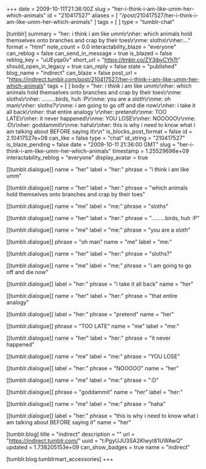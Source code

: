 +++
date = 2009-10-11T21:36:00Z
slug = "her-i-think-i-am-like-umm-her-which-animals"
id = "210417527"
aliases = [ "/post/210417527/her-i-think-i-am-like-umm-her-which-animals" ]
tags = [ ]
type = "tumblr-chat"

[tumblr]
summary = "her: i think i am like umm\r\nher: which animals hold themselves onto branches and crap by their toes\r\nme: sloths\r\nher:..."
format = "html"
note_count = 0.0
interactability_blaze = "everyone"
can_reblog = false
can_send_in_message = true
is_blazed = false
reblog_key = "uUEyqa0v"
short_url = "https://tmblr.co/ZY3jbyCYhTt"
should_open_in_legacy = true
can_reply = false
state = "published"
blog_name = "indirect"
can_blaze = false
post_url = "https://indirect.tumblr.com/post/210417527/her-i-think-i-am-like-umm-her-which-animals"
tags = [ ]
body = "her: i think i am like umm\r\nher: which animals hold themselves onto branches and crap by their toes\r\nme: sloths\r\nher: .........birds, huh :P\r\nme: you are a _sloth_\r\nme: oh man\r\nher: sloths?\r\nme: i am going to go off and die now\r\nher: i take it all back\r\nher: that entire analogy \r\nher: pretend\r\nme: TOO LATE\r\nher: it never happened\r\nme: YOU LOSE\r\nher: NOOOOO\r\nme: :D\r\nher: goddammit\r\nme: haha\r\nher: this is why i need to know what i am talking about BEFORE saying it\r\n"
is_blocks_post_format = false
id = 2.10417527e+08
can_like = false
type = "chat"
id_string = "210417527"
is_blaze_pending = false
date = "2009-10-11 21:36:00 GMT"
slug = "her-i-think-i-am-like-umm-her-which-animals"
timestamp = 1.25529696e+09
interactability_reblog = "everyone"
display_avatar = true

[[tumblr.dialogue]]
name = "her"
label = "her:"
phrase = "i think i am like umm"

[[tumblr.dialogue]]
name = "her"
label = "her:"
phrase = "which animals hold themselves onto branches and crap by their toes"

[[tumblr.dialogue]]
name = "me"
label = "me:"
phrase = "sloths"

[[tumblr.dialogue]]
name = "her"
label = "her:"
phrase = ".........birds, huh :P"

[[tumblr.dialogue]]
name = "me"
label = "me:"
phrase = "you are a _sloth_"

[[tumblr.dialogue]]
phrase = "oh man"
name = "me"
label = "me:"

[[tumblr.dialogue]]
name = "her"
label = "her:"
phrase = "sloths?"

[[tumblr.dialogue]]
name = "me"
label = "me:"
phrase = "i am going to go off and die now"

[[tumblr.dialogue]]
label = "her:"
phrase = "i take it all back"
name = "her"

[[tumblr.dialogue]]
name = "her"
label = "her:"
phrase = "that entire analogy"

[[tumblr.dialogue]]
label = "her:"
phrase = "pretend"
name = "her"

[[tumblr.dialogue]]
phrase = "TOO LATE"
name = "me"
label = "me:"

[[tumblr.dialogue]]
name = "her"
label = "her:"
phrase = "it never happened"

[[tumblr.dialogue]]
name = "me"
label = "me:"
phrase = "YOU LOSE"

[[tumblr.dialogue]]
label = "her:"
phrase = "NOOOOO"
name = "her"

[[tumblr.dialogue]]
name = "me"
label = "me:"
phrase = ":D"

[[tumblr.dialogue]]
phrase = "goddammit"
name = "her"
label = "her:"

[[tumblr.dialogue]]
name = "me"
label = "me:"
phrase = "haha"

[[tumblr.dialogue]]
label = "her:"
phrase = "this is why i need to know what i am talking about BEFORE saying it"
name = "her"

[tumblr.blog]
title = "indirect"
description = ""
url = "https://indirect.tumblr.com/"
uuid = "t:PgyUJU3SA2Klwyt81UWAwQ"
updated = 1.738205153e+09
can_show_badges = true
name = "indirect"

[tumblr.blog.tumblrmart_accessories]
+++
